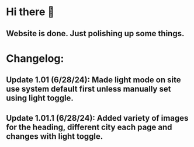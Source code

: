 # Hi there 👋

## Website is done. Just polishing up some things.

# Changelog:
## Update 1.01 (6/28/24): Made light mode on site use system default first unless manually set using light toggle.
## Update 1.01.1 (6/28/24): Added variety of images for the heading, different city each page and changes with light toggle.
